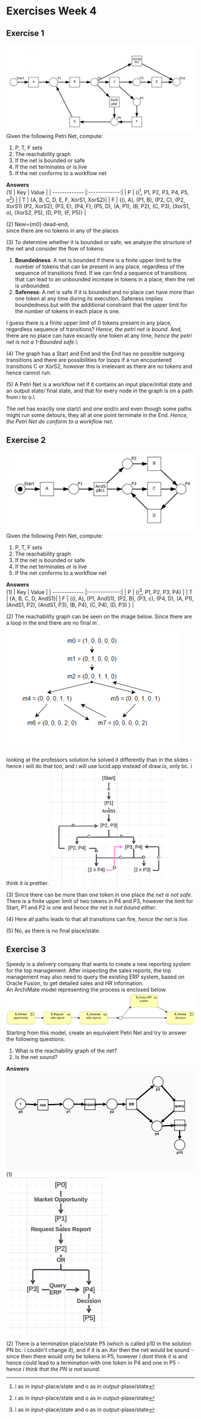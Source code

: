 # Exercises Week 4

## Exercise 1
![Petri Nets for exercise 1](./images/ex1_PN.png)
Given the following Petri Net, compute: 
1. P, T, F sets 
2. The reachability graph 
3. If the net is bounded or safe 
4. If the net terminates or is live 
5. If the net conforms to a workflow net

**Answers**\
(1)
| Key           | Value         |
| ------------- |:-------------:| 
| P    | {i[^1], P1, P2, P3, P4, P5, o[^1]} |
| T    | {A, B, C, D, E, F, XorS1, XorS2}|
| F    | {(i, A), (P1, B), (P2, C), (P2, XorS1) (P2, XorS2), (P3, E), (P4, F), (P5, D), (A, P1), (B, P2), (C, P3), (XorS1, o), (XorS2, P5), (D, P1), (F, P5)}      |

[^1]: i as in *input*-place/state and o as in *output*-plase/state

(2)
New={m0} dead-end, \
since there are no tokens in any of the places

(3)
To determine whether it is bounded or safe, we analyze the structure of the net and consider the flow of tokens:
1. **Boundedness**: A net is bounded if there is a finite upper limit to the number of tokens that can be present in any place, regardless of the sequence of transitions fired. If we can find a sequence of transitions that can lead to an unbounded increase in tokens in a place, then the net is unbounded.
2. **Safeness**: A net is safe if it is bounded and no place can have more than one token at any time during its execution. Safeness implies boundedness but with the additional constraint that the upper limit for the number of tokens in each place is one.

I guess there is a finite upper limit of 0 tokens present in any place, regardless sequence of transitions? *Hence, the petri net is bound.* And, there are no place can have excactly one token at any time, *hence the petri net is not a 1-Bounded safe*.\

(4)
The graph has a Start and End and the End has no possible outgoing transitions and there are possibilities for loops if a run encountered transitions C or XorS2, however this is irrelevant as there are no tokens and hence cannot run.

(5)
A Petri Net is a workflow net if it contains an input place/initial state and an output state/ final state, and that for every node in the graph is on a path from i to o.\

The net has exactly one start/i and one end/o and even though some paths might run some detours, they all at one point terminate in the End. *Hence, the Petri Net do conform to a workflow net*.

## Exercise 2 
![Petri Nets for exercise 2](./images/ex2_PN.png)
Given the following Petri Net, compute:
1. P, T, F sets
1. The reachability graph
1. If the net is bounded or safe
1. If the net terminates or is live
1. If the net conforms to a workflow net

**Answers**\
(1)
| Key           | Value         |
| ------------- |:-------------:| 
| P    | {i[^1], P1, P2, P3, P4} |
| T    | {A, B, C, D, AndS1}|
| F    | {(i, A), (P1, AndS1), (P2, B), (P3, c), (P4, D), (A, P1), (AndS1, P2), (AndS1, P3), (B, P4), (C, P4), (D, P3) }      |

[^1]: i as in *input*-place/state

(2)
The reachability graph can be seen on the image below. Since there are a loop in the end there are no final m´.
![Reachability graph for exercise 1.2](./images/ex2_RG.png)

looking at the professors solution he solved it differently than in the slides - hence i will do that too, and i will use lucid.app instead of draw.io, only bc. i think it is prettier.
![Correct reachability graph for exercise 1.2](./images/ex2_RG_better.png)

(3)
Since there can be more than one token in one place *the net is not safe*. There is a finite upper limit of two tokens in P4 and P3, however the limit for Start, P1 and P2 is one and *hence the net is not bound either*.

(4)
Here all paths leads to that all transitions can fire, *hence the net is live*. 

(5)
No, as there is no final place/state.

## Exercise 3
Speedy is a delivery company that wants to create a new reporting system for the top 
management. After inspecting the sales reports, the top management may also need to 
query the existing ERP system, based on Oracle Fusion, to get detailed sales and HR 
information.\
An ArchiMate model representing the process is enclosed below. 
![ArchiMate model for exercise 3](./images/ex3_AM.png)
Starting from this model, create an equivalent Petri Net and try to answer the following 
questions:
1. What is the reachability graph of the net?
1. Is the net sound?

**Answers**
![Petri Net solution of the ArchiMate model for exercise 3](./images/ex3_PN.png)
(1)\
![Reachability Graph solution of the Petri Nets for exercise 3](./images/ex3_RG.png)

(2) There is a termination place/state P5 (which is called p10 in the solution PN bc. i couldn't change it), and if it is an Xor then the net would be sound - since then there would only be tokens in P5, however i dont think it is and hence could lead to a termination with one token in P4 and one in P5 - *hence i think that the PN is not sound*.